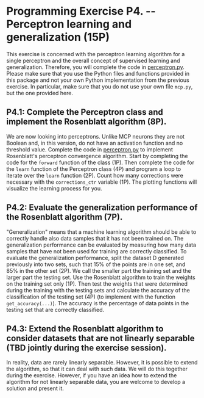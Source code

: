 # Programming Exercise P4. -- Perceptron learning and generalization (15P) 
This exercise is concerned with the perceptron learning algorithm for a single perceptron and the overall concept of supervised learning and generalization. Therefore, you will complete the code in [perceptron.py](perceptron.py). Please make sure that you use the Python files and functions provided in this package and not your own Python implementation from the previous exercise. In particular, make sure that you do not use your own file `mcp.py`, but the one provided here.

## P4.1: Complete the Perceptron class and implement the Rosenblatt algorithm (8P).
We are now looking into perceptrons. Unlike MCP neurons they are not Boolean and, in this version, do not have an activation function and no threshold value. Complete the code in [perceptron.py](perceptron.py) to implement Rosenblatt's perceptron convergence algorithm.  Start by completing the code for the  `forward` function of the class (1P).
Then complete the code for the `learn` function of the Perceptron class (4P) and program a loop to iterate over the `learn` function (2P). Count how many corrections were necessary with the `corrections_ctr` variable (1P). The plotting functions will visualize the learning process for you.   

## P4.2: Evaluate the generalization performance of the Rosenblatt algorithm (7P).
"Generalization" means that a machine learning algorithm should be able to correctly handle also data samples that it has not been trained on. 
The generalization performance can be evaluated by measuring how many data samples that have not been used for training are correctly classified.
To evaluate the generalization performance, split the dataset D generated previously into two sets, such that 15% of the points are in one set, and 85% in the other set (2P). We call the smaller part the training set and the larger part the testing set. Use the Rosenblatt algorithm to train the weights on the training set only (1P). Then test the weights that were determined during the training with the testing sets and calculate the accuracy of the classification of the testing set (4P) (to implement with the function `get_accuracy(...)`). The accuracy is the percentage of data points in the testing set that are correctly classified.  

## P4.3: Extend the Rosenblatt algorithm to consider datasets that are not linearly separable (TBD jointly during the exercise session). 
In reality, data are rarely linearly separable. However, it is possible to extend the algorithm, so that it can deal with such data. We will do this together during the exercise. However, if you have an idea how to extend the algorithm for not linearly separable data, you are welcome to develop a solution and present it.